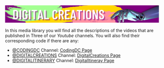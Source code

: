 ![](images/DIGITAL.png?raw=true)

In this media library you will find all the descriptions of the videos that are published in Three of our *Youtube* channels. You will also find their corresponding code if there are any: <br>

- [@CODINGDC](https://www.youtube.com/channel/UCyouN2On4khB5is1RcrR8Hw) Channel: [CodingDC Page](YT1/yt1Page.md)
- [@DIGITALCREATIONS](https://www.youtube.com/channel/UCw2zUthPykuMRuOmMMHtDcw) Channel: [DigitalCreations Page](YT3/yt3Page.md)
- [@DIGITALITINERARY](https://www.youtube.com/channel/UCaVlIJeyapwQpjOoFMZJZZg) Channel: [DigitalItineray Page](YT3/yt2Page.md)


